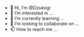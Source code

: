 - 👋 Hi, I’m @Dzukogi
- 👀 I’m interested in ...
- 🌱 I’m currently learning ...
- 💞️ I’m looking to collaborate on ...
- 📫 How to reach me ...

<!---
Dzukogi/Dzukogi is a ✨ special ✨ repository because its `README.md` (this file) appears on your GitHub profile.
You can click the Preview link to take a look at your changes.
--->
